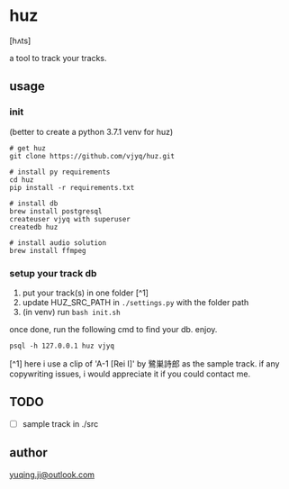 # huz 

\[hʌts]

a tool to track your tracks.

## usage

### init

(better to create a python 3.7.1 venv for huz)

```
# get huz 
git clone https://github.com/vjyq/huz.git

# install py requirements
cd huz
pip install -r requirements.txt

# install db
brew install postgresql
createuser vjyq with superuser
createdb huz

# install audio solution
brew install ffmpeg
```

### setup your track db

1. put your track(s) in one folder [^1]
2. update HUZ_SRC_PATH in `./settings.py` with the folder path
3. (in venv) run `bash init.sh`

once done, run the following cmd to find your db. enjoy.

```
psql -h 127.0.0.1 huz vjyq
```

[^1] here i use a clip of 'A-1 \[Rei I]' by 鷺巣詩郎 as the sample track. if any copywriting issues, i would appreciate it if you could contact me.  

## TODO
- [ ] sample track in ./src
 
## author

yuqing.ji@outlook.com
